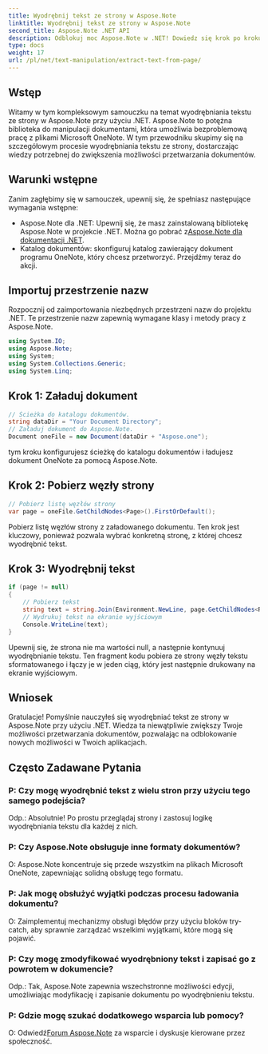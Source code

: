 ```yaml
---
title: Wyodrębnij tekst ze strony w Aspose.Note
linktitle: Wyodrębnij tekst ze strony w Aspose.Note
second_title: Aspose.Note .NET API
description: Odblokuj moc Aspose.Note w .NET! Dowiedz się krok po kroku, jak wyodrębniać tekst ze stron programu OneNote. Już dziś podnieś swoje umiejętności przetwarzania dokumentów.
type: docs
weight: 17
url: /pl/net/text-manipulation/extract-text-from-page/
---
```

## Wstęp
Witamy w tym kompleksowym samouczku na temat wyodrębniania tekstu ze strony w Aspose.Note przy użyciu .NET. Aspose.Note to potężna biblioteka do manipulacji dokumentami, która umożliwia bezproblemową pracę z plikami Microsoft OneNote. W tym przewodniku skupimy się na szczegółowym procesie wyodrębniania tekstu ze strony, dostarczając wiedzy potrzebnej do zwiększenia możliwości przetwarzania dokumentów.
## Warunki wstępne
Zanim zagłębimy się w samouczek, upewnij się, że spełniasz następujące wymagania wstępne:
-  Aspose.Note dla .NET: Upewnij się, że masz zainstalowaną bibliotekę Aspose.Note w projekcie .NET. Można go pobrać z[Aspose.Note dla dokumentacji .NET](https://reference.aspose.com/note/net/).
- Katalog dokumentów: skonfiguruj katalog zawierający dokument programu OneNote, który chcesz przetworzyć.
Przejdźmy teraz do akcji.
## Importuj przestrzenie nazw
Rozpocznij od zaimportowania niezbędnych przestrzeni nazw do projektu .NET. Te przestrzenie nazw zapewnią wymagane klasy i metody pracy z Aspose.Note.
```csharp
using System.IO;
using Aspose.Note;
using System;
using System.Collections.Generic;
using System.Linq;
```
## Krok 1: Załaduj dokument
```csharp
// Ścieżka do katalogu dokumentów.
string dataDir = "Your Document Directory";
// Załaduj dokument do Aspose.Note.
Document oneFile = new Document(dataDir + "Aspose.one");
```
tym kroku konfigurujesz ścieżkę do katalogu dokumentów i ładujesz dokument OneNote za pomocą Aspose.Note.
## Krok 2: Pobierz węzły strony
```csharp
// Pobierz listę węzłów strony
var page = oneFile.GetChildNodes<Page>().FirstOrDefault();
```
Pobierz listę węzłów strony z załadowanego dokumentu. Ten krok jest kluczowy, ponieważ pozwala wybrać konkretną stronę, z której chcesz wyodrębnić tekst.
## Krok 3: Wyodrębnij tekst
```csharp
if (page != null)
{
    // Pobierz tekst
    string text = string.Join(Environment.NewLine, page.GetChildNodes<RichText>().Select(e => e.Text)) + Environment.NewLine;
    // Wydrukuj tekst na ekranie wyjściowym
    Console.WriteLine(text);
}
```
Upewnij się, że strona nie ma wartości null, a następnie kontynuuj wyodrębnianie tekstu. Ten fragment kodu pobiera ze strony węzły tekstu sformatowanego i łączy je w jeden ciąg, który jest następnie drukowany na ekranie wyjściowym.
## Wniosek
Gratulacje! Pomyślnie nauczyłeś się wyodrębniać tekst ze strony w Aspose.Note przy użyciu .NET. Wiedza ta niewątpliwie zwiększy Twoje możliwości przetwarzania dokumentów, pozwalając na odblokowanie nowych możliwości w Twoich aplikacjach.
## Często Zadawane Pytania
### P: Czy mogę wyodrębnić tekst z wielu stron przy użyciu tego samego podejścia?
Odp.: Absolutnie! Po prostu przeglądaj strony i zastosuj logikę wyodrębniania tekstu dla każdej z nich.
### P: Czy Aspose.Note obsługuje inne formaty dokumentów?
O: Aspose.Note koncentruje się przede wszystkim na plikach Microsoft OneNote, zapewniając solidną obsługę tego formatu.
### P: Jak mogę obsłużyć wyjątki podczas procesu ładowania dokumentu?
O: Zaimplementuj mechanizmy obsługi błędów przy użyciu bloków try-catch, aby sprawnie zarządzać wszelkimi wyjątkami, które mogą się pojawić.
### P: Czy mogę zmodyfikować wyodrębniony tekst i zapisać go z powrotem w dokumencie?
Odp.: Tak, Aspose.Note zapewnia wszechstronne możliwości edycji, umożliwiając modyfikację i zapisanie dokumentu po wyodrębnieniu tekstu.
### P: Gdzie mogę szukać dodatkowego wsparcia lub pomocy?
 O: Odwiedź[Forum Aspose.Note](https://forum.aspose.com/c/note/28) za wsparcie i dyskusje kierowane przez społeczność.